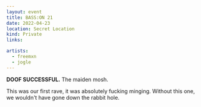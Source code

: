 ```yaml
---
layout: event
title: BASS:ON 21
date: 2022-04-23
location: Secret Location
kind: Private
links:

artists:
  - freemxn
  - jogle
---
```


**DOOF SUCCESSFUL.** The maiden mosh.

This was our first rave, it was absolutely fucking minging. Without this one, we wouldn't have gone down the rabbit hole.
